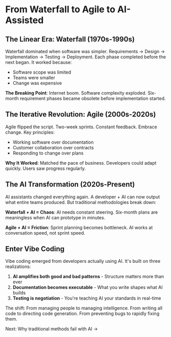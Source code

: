 # From Waterfall to Agile to AI-Assisted

## The Linear Era: Waterfall (1970s-1990s)

Waterfall dominated when software was simpler. Requirements → Design → Implementation → Testing → Deployment. Each phase completed before the next began. It worked because:
- Software scope was limited
- Teams were smaller
- Change was expensive

**The Breaking Point**: Internet boom. Software complexity exploded. Six-month requirement phases became obsolete before implementation started.

## The Iterative Revolution: Agile (2000s-2020s)

Agile flipped the script. Two-week sprints. Constant feedback. Embrace change. Key principles:
- Working software over documentation
- Customer collaboration over contracts
- Responding to change over plans

**Why It Worked**: Matched the pace of business. Developers could adapt quickly. Users saw progress regularly.

## The AI Transformation (2020s-Present)

AI assistants changed everything again. A developer + AI can now output what entire teams produced. But traditional methodologies break down:

**Waterfall + AI = Chaos**: AI needs constant steering. Six-month plans are meaningless when AI can prototype in minutes.

**Agile + AI = Friction**: Sprint planning becomes bottleneck. AI works at conversation speed, not sprint speed.

## Enter Vibe Coding

Vibe coding emerged from developers actually using AI. It's built on three realizations:

1. **AI amplifies both good and bad patterns** - Structure matters more than ever
2. **Documentation becomes executable** - What you write shapes what AI builds
3. **Testing is negotiation** - You're teaching AI your standards in real-time

The shift: From managing people to managing intelligence. From writing all code to directing code generation. From preventing bugs to rapidly fixing them.

Next: Why traditional methods fail with AI →